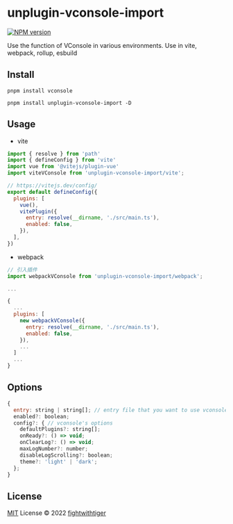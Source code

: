 # unplugin-vconsole-import

[![NPM version](https://img.shields.io/npm/v/unplugin-vconsole-import?color=a1b858&label=)](https://www.npmjs.com/package/unplugin-vconsole-import)

Use the function of VConsole in various environments. 
Use in vite, webpack, rollup, esbuild

## Install

`pnpm install vconsole`

`pnpm install unplugin-vconsole-import -D`

## Usage
- vite

```javascript
import { resolve } from 'path'
import { defineConfig } from 'vite'
import vue from '@vitejs/plugin-vue'
import viteVConsole from 'unplugin-vconsole-import/vite';

// https://vitejs.dev/config/
export default defineConfig({
  plugins: [
    vue(),
    vitePlugin({
      entry: resolve(__dirname, './src/main.ts'),
      enabled: false,
    }),
  ],
})

```

- webpack
``` javascript
// 引入插件
import webpackVConsole from 'unplugin-vconsole-import/webpack';

...

{
  ...
  plugins: [
    new webpackVConsole({
      entry: resolve(__dirname, './src/main.ts'),
      enabled: false,
    }),
    ...
  ]
  ...
}
```

## Options
```javascript
{
  entry: string | string[]; // entry file that you want to use vconsole
  enabled?: boolean;
  config?: { // vconsole's options
    defaultPlugins?: string[];
    onReady?: () => void;
    onClearLog?: () => void;
    maxLogNumber?: number;
    disableLogScrolling?: boolean;
    theme?: 'light' | 'dark';
  };
}
```

## License

[MIT](./LICENSE) License © 2022 [fightwithtiger](https://github.com/fightwithtiger)
